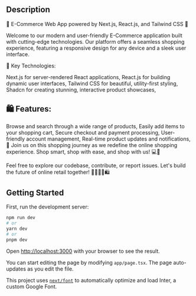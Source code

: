 ## Description

🛒 E-Commerce Web App powered by Next.js, React.js, and Tailwind CSS 🚀

Welcome to our modern and user-friendly E-Commerce application built with cutting-edge technologies. Our platform offers a seamless shopping experience, featuring a responsive design for any device and a sleek user interface.

🌟 Key Technologies:

Next.js for server-rendered React applications, 
React.js for building dynamic user interfaces, 
Tailwind CSS for beautiful, utility-first styling, 
Shadcn for creating stunning, interactive product showcases, 

## 🛍️ Features:

Browse and search through a wide range of products, 
Easily add items to your shopping cart, 
Secure checkout and payment processing, 
User-friendly account management, 
Real-time product updates and notifications, 
🚀 Join us on this shopping journey as we redefine the online shopping experience. Shop smart, shop with ease, and shop with us! 💻🛒 

Feel free to explore our codebase, contribute, or report issues. Let's build the future of online retail together! 👨‍💻👩‍💻🛍️

## Getting Started

First, run the development server:

```bash
npm run dev
# or
yarn dev
# or
pnpm dev
```

Open [http://localhost:3000](http://localhost:3000) with your browser to see the result.

You can start editing the page by modifying `app/page.tsx`. The page auto-updates as you edit the file.

This project uses [`next/font`](https://nextjs.org/docs/basic-features/font-optimization) to automatically optimize and load Inter, a custom Google Font.
